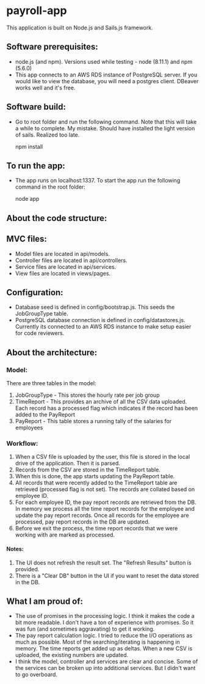 # payroll-app

This application is built on Node.js and Sails.js framework.

## Software prerequisites:
* node.js (and npm). Versions used while testing - node (8.11.1) and npm (5.6.0)
* This app connects to an AWS RDS instance of PostgreSQL server. If you would like to view the database, you will need a postgres client. DBeaver works well and it's free. 

## Software build:
* Go to root folder and run the following command. Note that this will take a while to complete. My mistake. Should have installed the light version of sails. Realized too late.

    npm install


## To run the app:

* The app runs on localhost:1337. To start the app run the following command in the root folder:

    node app

## About the code structure:

## MVC files:
* Model files are located in api/models.
* Controller files are located in api/controllers.
* Service files are located in api/services.
* View files are located in views/pages.

## Configuration:
* Database seed is defined in config/bootstrap.js. This seeds the JobGroupType table.
* PostgreSQL database connection is defined in config/datastores.js. Currently its connected to an AWS RDS instance to make setup easier for code reviewers.

## About the architecture:

### Model:
There are three tables in the model:
1. JobGroupType - This stores the hourly rate per job group
2. TimeReport - This provides an archive of all the CSV data uploaded. Each record has a processed flag which indicates if the record has been added to the PayReport
3. PayReport -  This table stores a running tally of the salaries for employees

### Workflow:
1. When a CSV file is uploaded by the user, this file is stored in the local drive of the application. Then it is parsed. 
2. Records from the CSV are stored in the TimeReport table.
3. When this is done, the app starts updating the PayReport table. 
4. All records that were recently added to the TimeReport table are retrieved (processed flag is not set). The records are collated based on employee ID.
5. For each employee ID, the pay report records are retrieved from the DB. In memory we process all the time report records for the employee and update the pay report records. Once all records for the employee are processed, pay report records in the DB are updated.
6. Before we exit the process, the time report records that we were working with are marked as processed.

#### Notes:
1. The UI does not refresh the result set. The "Refresh Results" button is provided.
2. There is a "Clear DB" button in the UI if you want to reset the data stored in the DB.

## What I am proud of:
- The use of promises in the processing logic. I think it makes the code a bit more readable. I don't have a ton of experience with promises. So it was fun (and sometimes aggravating) to get it working.
- The pay report calculation logic. I tried to reduce the I/O operations as much as possible. Most of the searching/iterating is happening in memory. The time reports get added up as deltas. When a new CSV is uploaded, the existing numbers are updated.
- I think the model, controller and services are clear and concise. Some of the services can be broken up into additional services. But I didn't want to go overboard.


